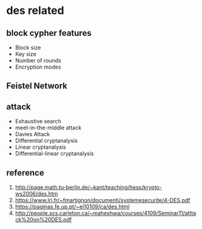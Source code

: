 # des related

## block cypher features

* Block size
* Key size
* Number of rounds
* Encryption modes

## Feistel Network

## attack

* Exhaustive search
* meet-in-the-middle attack
* Davies Attack
* Differential cryptanalysis
* Linear cryptanalysis
* Differential-linear cryptanalysis

## reference
1. http://page.math.tu-berlin.de/~kant/teaching/hess/krypto-ws2006/des.htm
2. https://www.lri.fr/~fmartignon/documenti/systemesecurite/4-DES.pdf
3. https://paginas.fe.up.pt/~ei10109/ca/des.html
4. http://people.scs.carleton.ca/~maheshwa/courses/4109/Seminar11/atttack%20on%20DES.pdf
